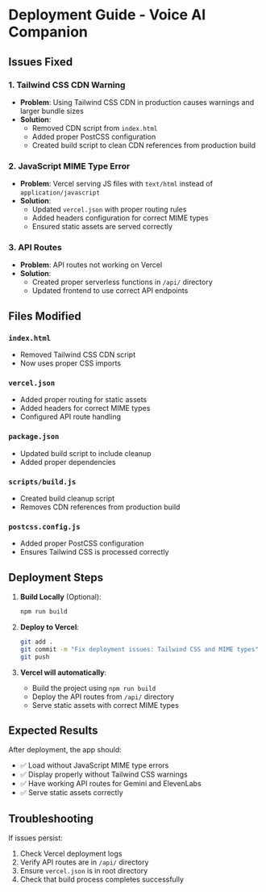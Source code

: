 # Deployment Guide - Voice AI Companion

## Issues Fixed

### 1. **Tailwind CSS CDN Warning**
- **Problem**: Using Tailwind CSS CDN in production causes warnings and larger bundle sizes
- **Solution**: 
  - Removed CDN script from `index.html`
  - Added proper PostCSS configuration
  - Created build script to clean CDN references from production build

### 2. **JavaScript MIME Type Error**
- **Problem**: Vercel serving JS files with `text/html` instead of `application/javascript`
- **Solution**: 
  - Updated `vercel.json` with proper routing rules
  - Added headers configuration for correct MIME types
  - Ensured static assets are served correctly

### 3. **API Routes**
- **Problem**: API routes not working on Vercel
- **Solution**: 
  - Created proper serverless functions in `/api/` directory
  - Updated frontend to use correct API endpoints

## Files Modified

### `index.html`
- Removed Tailwind CSS CDN script
- Now uses proper CSS imports

### `vercel.json`
- Added proper routing for static assets
- Added headers for correct MIME types
- Configured API route handling

### `package.json`
- Updated build script to include cleanup
- Added proper dependencies

### `scripts/build.js`
- Created build cleanup script
- Removes CDN references from production build

### `postcss.config.js`
- Added proper PostCSS configuration
- Ensures Tailwind CSS is processed correctly

## Deployment Steps

1. **Build Locally** (Optional):
   ```bash
   npm run build
   ```

2. **Deploy to Vercel**:
   ```bash
   git add .
   git commit -m "Fix deployment issues: Tailwind CSS and MIME types"
   git push
   ```

3. **Vercel will automatically**:
   - Build the project using `npm run build`
   - Deploy the API routes from `/api/` directory
   - Serve static assets with correct MIME types

## Expected Results

After deployment, the app should:
- ✅ Load without JavaScript MIME type errors
- ✅ Display properly without Tailwind CSS warnings
- ✅ Have working API routes for Gemini and ElevenLabs
- ✅ Serve static assets correctly

## Troubleshooting

If issues persist:
1. Check Vercel deployment logs
2. Verify API routes are in `/api/` directory
3. Ensure `vercel.json` is in root directory
4. Check that build process completes successfully 